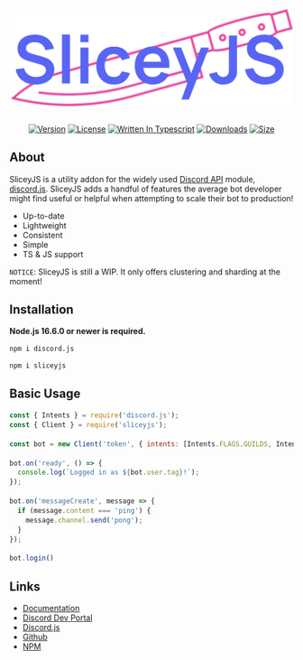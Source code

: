 <p align="center">
  <img align="center" width="700" height="auto" src= "./docs/public/banner.png" alt="SliceyJS" />
  <br>
  <br>
  <p align="center">
    <a href="/"><img src="https://img.shields.io/github/package-json/v/NobUwU/sliceyjs?style=for-the-badge" alt="Version"/><a/>
    <a href="/"><img src="https://img.shields.io/github/license/NobUwU/sliceyjs?style=for-the-badge" alt="License"/><a/>
    <a href="/"><img src="https://img.shields.io/github/languages/top/NobUwU/sliceyjs?style=for-the-badge" alt="Written In Typescript"/><a/>
    <a href="https://www.npmjs.com/package/sliceyjs"><img src="https://img.shields.io/npm/dt/sliceyjs?style=for-the-badge" alt="Downloads"/><a/>
    <a href="/"><img src="https://img.shields.io/github/repo-size/NobUwU/sliceyjs?label=Size&style=for-the-badge" alt="Size"/><a/>
  </p>
</p>

## About
SliceyJS is a utility addon for the widely used [Discord API](https://discord.com/developers/docs/intro) module, [discord.js](https://github.com/discordjs/discord.js). SliceyJS adds a handful of features the average bot developer might find useful or helpful when attempting to scale their bot to production!

- Up-to-date
- Lightweight
- Consistent
- Simple
- TS & JS support

`NOTICE`: SliceyJS is still a WIP. It only offers clustering and sharding at the moment!
      
## Installation
**Node.js 16.6.0 or newer is required.**

```sh-session
npm i discord.js
```
      
```sh-session
npm i sliceyjs
```
      
## Basic Usage
```js
const { Intents } = require('discord.js');
const { Client } = require('sliceyjs');

const bot = new Client('token', { intents: [Intents.FLAGS.GUILDS, Intents.FLAGS.GUILD_MESSAGES] });

bot.on('ready', () => {
  console.log(`Logged in as ${bot.user.tag}!`);
});

bot.on('messageCreate', message => {
  if (message.content === 'ping') {
    message.channel.send('pong');
  }
});

bot.login()
```
## Links

- [Documentation](https://nobu-sh.github.io/sliceyjs/)
- [Discord Dev Portal](https://discord.com/developers/docs/intro)
- [Discord.js](https://discord.js.org/#/)
- [Github](https://github.com/nobu-sh/sliceyjs)
- [NPM](https://www.npmjs.com/package/sliceyjs)
